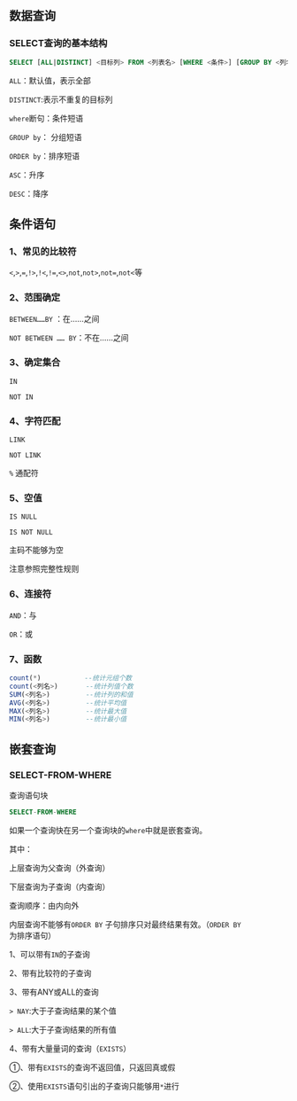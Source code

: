## 数据查询
### SELECT查询的基本结构



```sql
SELECT [ALL|DISTINCT] <目标列> FROM <列表名> [WHERE <条件>] [GROUP BY <列名>] [HAVING <条件>] [ORDER BY <列名>] [ASC|DESC];
```
`ALL`：默认值，表示全部

`DISTINCT`:表示不重复的目标列

`where`断句：条件短语  

`GROUP by`： 分组短语

`ORDER by`：排序短语

`ASC`：升序

`DESC`：降序



## 条件语句

### 1、常见的比较符

`<`,`>`,`=`,`!>`,`!<`,`!=`,`<>`,`not`,`not>`,`not=`,`not<`等

### 2、范围确定

`BETWEEN……BY` ：在……之间

`NOT BETWEEN …… BY`：不在……之间

### 3、确定集合

`IN`

`NOT IN`

### 4、字符匹配

`LINK`

`NOT LINK`

`%` 通配符

### 5、空值

`IS NULL`

`IS NOT NULL`

主码不能够为空

注意参照完整性规则

### 6、连接符

`AND`：与

`OR`：或

### 7、函数

```sql
count(*)           --统计元组个数
count(<列名>)       --统计列值个数
SUM(<列名>)         --统计列的和值
AVG(<列名>)         --统计平均值
MAX(<列名>)         --统计最大值
MIN(<列名>)         --统计最小值
```

## 嵌套查询

### SELECT-FROM-WHERE

查询语句块

```sql
SELECT-FROM-WHERE
```

如果一个查询快在另一个查询块的`where`中就是嵌套查询。

其中：

上层查询为父查询（外查询）

下层查询为子查询（内查询）

查询顺序：由内向外

内层查询不能够有`ORDER BY` 子句排序只对最终结果有效。（`ORDER BY` 为排序语句）

1、可以带有`IN`的子查询

2、带有比较符的子查询

3、带有ANY或ALL的查询

`> NAY`:大于子查询结果的某个值

`> ALL`:大于子查询结果的所有值

4、带有大量量词的查询（`EXISTS`）

①、带有`EXISTS`的查询不返回值，只返回真或假

②、使用`EXISTS`语句引出的子查询只能够用`*`进行

